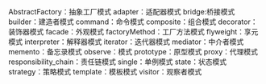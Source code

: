 AbstractFactory：抽象工厂模式
adapter：适配器模式
bridge:桥接模式
builder：建造者模式
command：命令模式
composite：组合模式
decorator：装饰器模式
facade：外观模式
factoryMethod：工厂方法模式
flyweight：享元模式
interpreter：解释器模式
iterator：迭代器模式
mediator：中介者模式
memento：备忘录模式
observe：模式
prototype：原型模式
proxy：代理模式
responsibility_chain：责任链模式
single：单例模式
state：状态模式
strategy：策略模式
template：模板模式
visitor：观察者模式